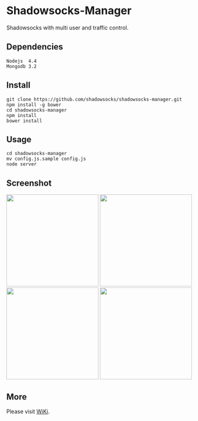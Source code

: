 Shadowsocks-Manager
===================

Shadowsocks with multi user and traffic control.

Dependencies
------------

    Nodejs  4.4
    Mongodb 3.2

Install
-------

    git clone https://github.com/shadowsocks/shadowsocks-manager.git
    npm install -g bower
    cd shadowsocks-manager
    npm install
    bower install

Usage
-----

    cd shadowsocks-manager
    mv config.js.sample config.js
    node server

Screenshot
----------

<img src="https://github.com/shadowsocks/shadowsocks-manager/blob/master/wiki/img/Screenshot0.png" width="240">
<img src="https://github.com/shadowsocks/shadowsocks-manager/blob/master/wiki/img/Screenshot1.png" width="240">
<img src="https://github.com/shadowsocks/shadowsocks-manager/blob/master/wiki/img/Screenshot2.png" width="240">
<img src="https://github.com/shadowsocks/shadowsocks-manager/blob/master/wiki/img/Screenshot3.png" width="240">

More
----

Please visit [WiKi](https://github.com/shadowsocks/shadowsocks-manager/wiki).